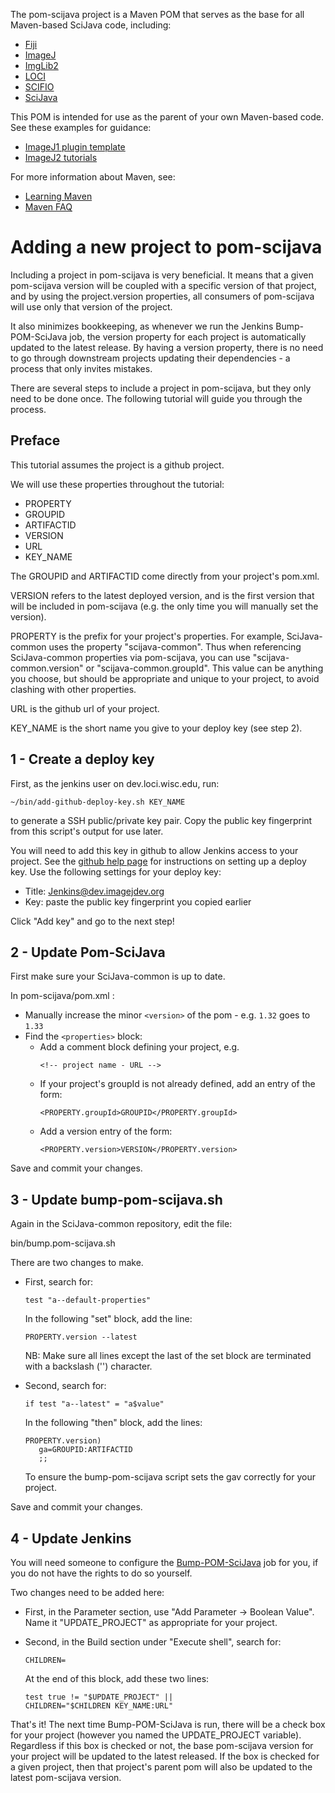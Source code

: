The pom-scijava project is a Maven POM that serves as the base for all
Maven-based SciJava code, including:

* [Fiji](https://github.com/fiji)
* [ImageJ](https://github.com/imagej)
* [ImgLib2](https://github.com/imglib)
* [LOCI](https://github.com/uw-loci)
* [SCIFIO](https://github.com/scifio)
* [SciJava](https://github.com/scijava)

This POM is intended for use as the parent of your own Maven-based code.
See these examples for guidance:

* [ImageJ1 plugin template](https://github.com/imagej/minimal-ij1-plugin)
* [ImageJ2 tutorials](http://github.com/imagej/imagej-tutorials)

For more information about Maven, see:

* [Learning Maven](http://developer.imagej.net/learning-maven)
* [Maven FAQ](http://wiki.imagej.net/Maven_-_Frequently_Asked_Questions)

Adding a new project to pom-scijava
===================================

Including a project in pom-scijava is very beneficial. It means that a
given pom-scijava version will be coupled with a specific version of
that project, and by using the project.version properties, all
consumers of pom-scijava will use only that version of the project.

It also minimizes bookkeeping, as whenever we run the Jenkins
Bump-POM-SciJava job, the version property for each project is
automatically updated to the latest release. By having a version property,
there is no need to go through downstream projects updating their
dependencies - a process that only invites mistakes.

There are several steps to include a project in pom-scijava, but they
only need to be done once. The following tutorial will guide you through
the process.

Preface
-------

This tutorial assumes the project is a github project.

We will use these properties throughout the tutorial:

* PROPERTY
* GROUPID
* ARTIFACTID
* VERSION
* URL
* KEY_NAME

The GROUPID and ARTIFACTID come directly from your project's pom.xml.

VERSION refers to the latest deployed version, and is the first version
that will be included in pom-scijava (e.g. the only time you will manually set the version).

PROPERTY is the prefix for your project's properties. For example, SciJava-common
uses the property "scijava-common". Thus when referencing SciJava-common properties via
pom-scijava, you can use "scijava-common.version" or "scijava-common.groupId". This value
can be anything you choose, but should be appropriate and unique to your project, to avoid
clashing with other properties.

URL is the github url of your project.

KEY_NAME is the short name you give to your deploy key (see step 2).

1 - Create a deploy key
-----------------

First, as the jenkins user on dev.loci.wisc.edu, run:

  ```
  ~/bin/add-github-deploy-key.sh KEY_NAME
  ```

to generate a SSH public/private key pair. Copy the public key fingerprint from
this script's output for use later.

You will need to add this key in github to allow Jenkins access to your
project. See the [github help
page](https://help.github.com/articles/managing-deploy-keys) for instructions
on setting up a deploy key. Use the following settings for your deploy key:

* Title: Jenkins@dev.imagejdev.org
* Key: paste the public key fingerprint you copied earlier

Click "Add key" and go to the next step!

2 - Update Pom-SciJava
----------------------

First make sure your SciJava-common is up to date.

In pom-scijava/pom.xml :

* Manually increase the minor ```<version>``` of the pom - e.g. ```1.32``` goes to ```1.33```
* Find the ```<properties>``` block:
  * Add a comment block defining your project, e.g.
      ```
      <!-- project name - URL -->
      ```
  * If your project's groupId is not already defined, add an entry of the form:
    ```
    <PROPERTY.groupId>GROUPID</PROPERTY.groupId>
    ```
  * Add a version entry of the form:
    ```
    <PROPERTY.version>VERSION</PROPERTY.version>
    ```

Save and commit your changes.

3 - Update bump-pom-scijava.sh
------------------------------

Again in the SciJava-common repository, edit the file:

bin/bump.pom-scijava.sh

There are two changes to make.

* First, search for:

    ```
    test "a--default-properties"
    ```

  In the following "set" block, add the line:

   ```
   PROPERTY.version --latest
   ```

  NB: Make sure all lines except the last of the set block are terminated with a backslash ('\') character.

* Second, search for:

    ```
    if test "a--latest" = "a$value"
    ```

  In the following "then" block, add the lines:

    ```
    PROPERTY.version)
       ga=GROUPID:ARTIFACTID
       ;;
    ```

  To ensure the bump-pom-scijava script sets the gav correctly for your project.

Save and commit your changes.

4 - Update Jenkins
------------------

You will need someone to configure the [Bump-POM-SciJava](http://jenkins.imagej.net/view/SciJava/job/Bump-POM-SciJava/) job
for you, if you do not have the rights to do so yourself.

Two changes need to be added here:

* First, in the Parameter section, use "Add Parameter -> Boolean Value". Name it "UPDATE_PROJECT" as appropriate for your
project.

* Second, in the Build section under "Execute shell", search for:

    ```
    CHILDREN=
    ```

  At the end of this block, add these two lines:

    ```
    test true != "$UPDATE_PROJECT" ||
    CHILDREN="$CHILDREN KEY_NAME:URL"
    ```

That's it! The next time Bump-POM-SciJava is run, there will be a check box for
your project (however you named the UPDATE_PROJECT variable). Regardless if
this box is checked or not, the base pom-scijava version for your project will
be updated to the latest released. If the box is checked for a given project,
then that project's parent pom will also be updated to the latest pom-scijava
version.



